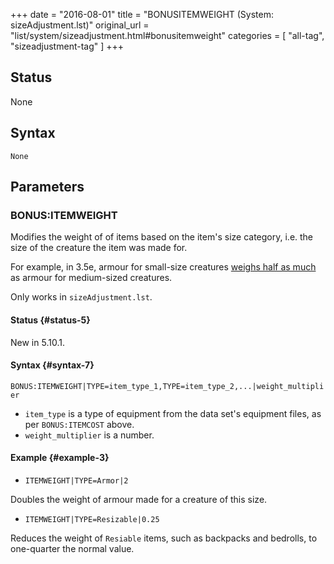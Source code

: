 +++
date = "2016-08-01"
title = "BONUSITEMWEIGHT (System: sizeAdjustment.lst)"
original_url = "list/system/sizeadjustment.html#bonusitemweight"
categories = [ "all-tag", "sizeadjustment-tag" ]
+++

## Status

None

## Syntax

`None`

## Parameters




<span id="bonusitemweight"></span>

### BONUS:ITEMWEIGHT

Modifies the weight of of items based on the item's size category, i.e.
the size of the creature the item was made for.

For example, in 3.5e, armour for small-size creatures [weighs half as
much](http://www.d20srd.org/srd/equipment/armor.htm#armorForUnusualCreatures)
as armour for medium-sized creatures.

Only works in `sizeAdjustment.lst`.

#### Status {#status-5}

New in 5.10.1.

#### Syntax {#syntax-7}

`BONUS:ITEMWEIGHT|TYPE=item_type_1,TYPE=item_type_2,...|weight_multiplier`

-   `item_type` is a type of equipment from the data set's equipment
    files, as per `BONUS:ITEMCOST` above.
-   `weight_multiplier` is a number.

#### Example {#example-3}

-   `ITEMWEIGHT|TYPE=Armor|2`

Doubles the weight of armour made for a creature of this size.

-   `ITEMWEIGHT|TYPE=Resizable|0.25`

Reduces the weight of `Resiable` items, such as backpacks and bedrolls,
to one-quarter the normal value.

